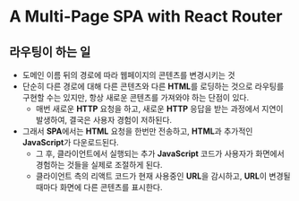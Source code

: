 # A Multi-Page SPA with React Router

## 라우팅이 하는 일

- 도메인 이름 뒤의 경로에 따라 웹페이지의 콘텐츠를 변경시키는 것
- 단순히 다른 경로에 대해 다른 콘텐츠와 다른 **HTML**를 로딩하는 것으로 라우팅를 구현할 수는 있지만, 항상 새로운 콘텐츠를 가져와야 하는 단점이 있다.
  - 매번 새로운 **HTTP** 요청을 하고, 새로운 **HTTP** 응답을 받는 과정에서 지연이 발생하여, 결국은 사용자 경험이 저하된다.
- 그래서 **SPA**에서는 **HTML** 요청을 한번만 전송하고, **HTML**과 추가적인 **JavaScript**가 다운로드된다.
  - 그 후, 클라이언트에서 실행되는 추가 **JavaScript** 코드가 사용자가 화면에서 경험하는 것들을 실제로 조절하게 된다.
  - 클라이언트 측의 리액트 코드가 현재 사용중인 **URL**을 감시하고, **URL**이 변경될 때마다 화면에 다른 콘텐츠를 표시한다.
